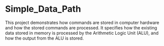 # Simple_Data_Path
This project demonstrates how commands are stored in computer hardware and how the stored commands are processed. It specifies how the existing data stored in memory is processed by the Arithmetic Logic Unit (ALU), and how the output from the ALU is stored.
